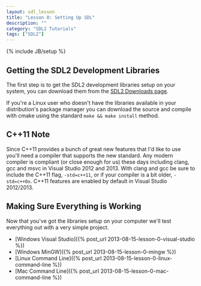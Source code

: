 ```yaml
---
layout: sdl_lesson
title: "Lesson 0: Setting Up SDL"
description: ""
category: "SDL2 Tutorials"
tags: ["SDL2"]
---
```

{% include JB/setup %}

Getting the SDL2 Development Libraries
-
The first step is to get the SDL2 development libraries setup on your system, you can download
them from the [SDL2 Downloads page](http://www.libsdl.org/download-2.0.php). 

If you're a Linux user who
doesn't have the libraries available in your distribution's package manager you can download the source
and compile with cmake using the standard `make && make install` method. 

C++11 Note
-
Since C++11 provides a bunch of great new features that I'd like to use you'll need a
compiler that supports the new standard. Any modern compiler is compliant (or close enough for us) 
these days including clang,
gcc and msvc in Visual Studio 2012 and 2013. With clang and gcc be sure to include the C++11 flag, 
`-std=c++11`, or if your compiler is a bit older, `-std=c++0x`. C++11 features are enabled by default in 
Visual Studio 2012/2013.

Making Sure Everything is Working
-
Now that you've got the libraries setup on your computer we'll test everything out with a very simple
project.

- [Windows Visual Studio]({% post_url 2013-08-15-lesson-0-visual-studio %})
- [Windows MinGW]({% post_url 2013-08-15-lesson-0-mingw %})
- [Linux Command Line]({% post_url 2013-08-15-lesson-0-linux-command-line %})
- [Mac Command Line]({% post_url 2013-08-15-lesson-0-mac-command-line %})

